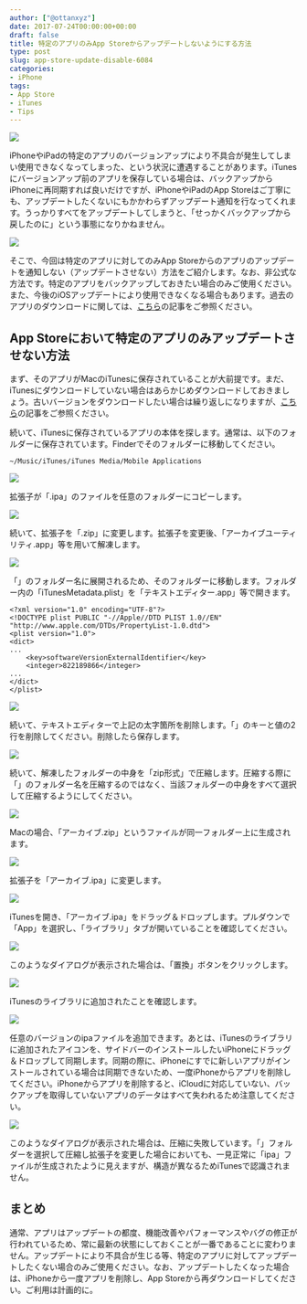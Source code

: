 ```yaml
---
author: ["@ottanxyz"]
date: 2017-07-24T00:00:00+00:00
draft: false
title: 特定のアプリのみApp Storeからアップデートしないようにする方法
type: post
slug: app-store-update-disable-6084
categories:
- iPhone
tags:
- App Store
- iTunes
- Tips
---
```


![](/uploads/2017/07/170724-5975ba4393afe.jpg)

iPhoneやiPadの特定のアプリのバージョンアップにより不具合が発生してしまい使用できなくなってしまった、という状況に遭遇することがあります。iTunesにバージョンアップ前のアプリを保存している場合は、バックアップからiPhoneに再同期すれば良いだけですが、iPhoneやiPadのApp Storeはご丁寧にも、アップデートしたくないにもかかわらずアップデート通知を行なってくれます。うっかりすべてをアップデートしてしまうと、「せっかくバックアップから戻したのに」という事態になりかねません。

![](/uploads/2017/07/170724-5975bc20b9c96.png)

そこで、今回は特定のアプリに対してのみApp Storeからのアプリのアップデートを通知しない（アップデートさせない）方法をご紹介します。なお、非公式な方法です。特定のアプリをバックアップしておきたい場合のみご使用ください。また、今後のiOSアップデートにより使用できなくなる場合もあります。過去のアプリのダウンロードに関しては、[こちら](/posts/2016/01/app-store-old-version-apps-6824/)の記事をご参照ください。

## App Storeにおいて特定のアプリのみアップデートさせない方法

まず、そのアプリがMacのiTunesに保存されていることが大前提です。まだ、iTunesにダウンロードしていない場合はあらかじめダウンロードしておきましょう。古いバージョンをダウンロードしたい場合は繰り返しになりますが、[こちら](/posts/2016/01/app-store-old-version-apps-6824/)の記事をご参照ください。

続いて、iTunesに保存されているアプリの本体を探します。通常は、以下のフォルダーに保存されています。Finderでそのフォルダーに移動してください。

    ~/Music/iTunes/iTunes Media/Mobile Applications

![](/uploads/2017/07/170724-5975bc2ee6ff5.png)

拡張子が「<AppName>.ipa」のファイルを任意のフォルダーにコピーします。

![](/uploads/2017/07/170724-5975c90ee6752.png)

続いて、拡張子を「<AppName>.zip」に変更します。拡張子を変更後、「アーカイブユーティリティ.app」等を用いて解凍します。

![](/uploads/2017/07/170724-5975c934d869c.png)

「<AppName>」のフォルダー名に展開されるため、そのフォルダーに移動します。フォルダー内の「iTunesMetadata.plist」を「テキストエディター.app」等で開きます。

    <?xml version="1.0" encoding="UTF-8"?>
    <!DOCTYPE plist PUBLIC "-//Apple//DTD PLIST 1.0//EN" "http://www.apple.com/DTDs/PropertyList-1.0.dtd">
    <plist version="1.0">
    <dict>
    ...
    	<key>softwareVersionExternalIdentifier</key>
    	<integer>822189866</integer>
    ...
    </dict>
    </plist>

![](/uploads/2017/07/170724-5975c9974c94f.png)

続いて、テキストエディターで上記の太字箇所を削除します。「<softwareVersionExternalIdentifier>」のキーと値の2行を削除してください。削除したら保存します。

![](/uploads/2017/07/170724-5975c9f923233.png)

続いて、解凍したフォルダーの中身を「zip形式」で圧縮します。圧縮する際に「<AppName>」のフォルダー名を圧縮するのではなく、当該フォルダーの中身をすべて選択して圧縮するようにしてください。

![](/uploads/2017/07/170724-5975ca3b92ea7.png)

Macの場合、「アーカイブ.zip」というファイルが同一フォルダー上に生成されます。

![](/uploads/2017/07/170724-5975ca5ec8bc3.png)

拡張子を「アーカイブ.ipa」に変更します。

![](/uploads/2017/07/170724-5975ca70f0d46.png)

iTunesを開き、「アーカイブ.ipa」をドラッグ＆ドロップします。プルダウンで「App」を選択し、「ライブラリ」タブが開いていることを確認してください。

![](/uploads/2017/07/170724-5975cac60b1d7.png)

このようなダイアログが表示された場合は、「置換」ボタンをクリックします。

![](/uploads/2017/07/170724-5975cae7f0776.png)

iTunesのライブラリに追加されたことを確認します。

![](/uploads/2017/07/170724-5975cb00281ad.png)

任意のバージョンのipaファイルを追加できます。あとは、iTunesのライブラリに追加されたアイコンを、サイドバーのインストールしたいiPhoneにドラッグ＆ドロップして同期します。同期の際に、iPhoneにすでに新しいアプリがインストールされている場合は同期できないため、一度iPhoneからアプリを削除してください。iPhoneからアプリを削除すると、iCloudに対応していない、バックアップを取得していないアプリのデータはすべて失われるため注意してください。

![](/uploads/2017/07/170724-5975caacd2419.png)

このようなダイアログが表示された場合は、圧縮に失敗しています。「<AppName>」フォルダーを選択して圧縮し拡張子を変更した場合においても、一見正常に「ipa」ファイルが生成されたように見えますが、構造が異なるためiTunesで認識されません。

## まとめ

通常、アプリはアップデートの都度、機能改善やパフォーマンスやバグの修正が行われているため、常に最新の状態にしておくことが一番であることに変わりません。アップデートにより不具合が生じる等、特定のアプリに対してアップデートしたくない場合のみご使用ください。なお、アップデートしたくなった場合は、iPhoneから一度アプリを削除し、App Storeから再ダウンロードしてください。ご利用は計画的に。

